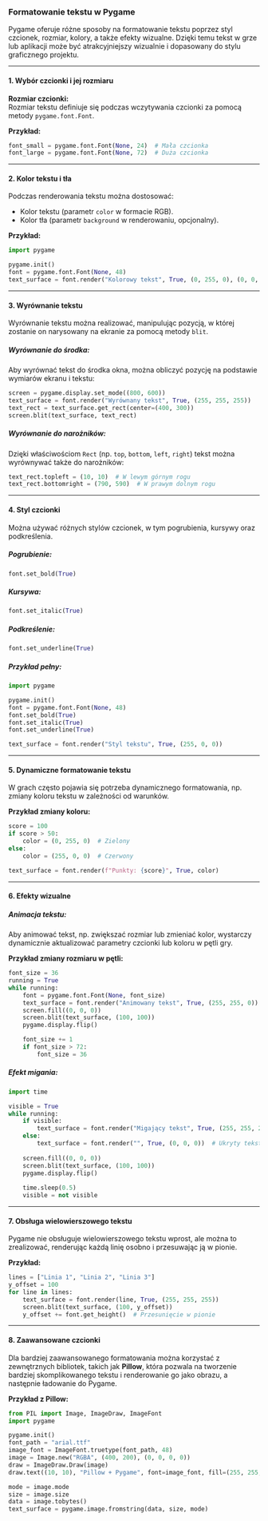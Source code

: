 ### Formatowanie tekstu w Pygame

Pygame oferuje różne sposoby na formatowanie tekstu poprzez styl czcionek, rozmiar, kolory, a także efekty wizualne. Dzięki temu tekst w grze lub aplikacji może być atrakcyjniejszy wizualnie i dopasowany do stylu graficznego projektu.

---

#### **1. Wybór czcionki i jej rozmiaru**

**Rozmiar czcionki:**  
Rozmiar tekstu definiuje się podczas wczytywania czcionki za pomocą metody `pygame.font.Font`.

**Przykład:**
```python
font_small = pygame.font.Font(None, 24)  # Mała czcionka
font_large = pygame.font.Font(None, 72)  # Duża czcionka
```

---

#### **2. Kolor tekstu i tła**

Podczas renderowania tekstu można dostosować:
- Kolor tekstu (parametr `color` w formacie RGB).
- Kolor tła (parametr `background` w renderowaniu, opcjonalny).

**Przykład:**
```python
import pygame

pygame.init()
font = pygame.font.Font(None, 48)
text_surface = font.render("Kolorowy tekst", True, (0, 255, 0), (0, 0, 0))  # Zielony tekst na czarnym tle
```

---

#### **3. Wyrównanie tekstu**

Wyrównanie tekstu można realizować, manipulując pozycją, w której zostanie on narysowany na ekranie za pomocą metody `blit`.

##### **Wyrównanie do środka:**
Aby wyrównać tekst do środka okna, można obliczyć pozycję na podstawie wymiarów ekranu i tekstu:
```python
screen = pygame.display.set_mode((800, 600))
text_surface = font.render("Wyrównany tekst", True, (255, 255, 255))
text_rect = text_surface.get_rect(center=(400, 300))
screen.blit(text_surface, text_rect)
```

##### **Wyrównanie do narożników:**
Dzięki właściwościom `Rect` (np. `top`, `bottom`, `left`, `right`) tekst można wyrównywać także do narożników:
```python
text_rect.topleft = (10, 10)  # W lewym górnym rogu
text_rect.bottomright = (790, 590)  # W prawym dolnym rogu
```

---

#### **4. Styl czcionki**

Można używać różnych stylów czcionek, w tym pogrubienia, kursywy oraz podkreślenia.

##### **Pogrubienie:**
```python
font.set_bold(True)
```

##### **Kursywa:**
```python
font.set_italic(True)
```

##### **Podkreślenie:**
```python
font.set_underline(True)
```

##### **Przykład pełny:**
```python
import pygame

pygame.init()
font = pygame.font.Font(None, 48)
font.set_bold(True)
font.set_italic(True)
font.set_underline(True)

text_surface = font.render("Styl tekstu", True, (255, 0, 0))
```

---

#### **5. Dynamiczne formatowanie tekstu**

W grach często pojawia się potrzeba dynamicznego formatowania, np. zmiany koloru tekstu w zależności od warunków.

**Przykład zmiany koloru:**
```python
score = 100
if score > 50:
    color = (0, 255, 0)  # Zielony
else:
    color = (255, 0, 0)  # Czerwony

text_surface = font.render(f"Punkty: {score}", True, color)
```

---

#### **6. Efekty wizualne**

##### **Animacja tekstu:**
Aby animować tekst, np. zwiększać rozmiar lub zmieniać kolor, wystarczy dynamicznie aktualizować parametry czcionki lub koloru w pętli gry.

**Przykład zmiany rozmiaru w pętli:**
```python
font_size = 36
running = True
while running:
    font = pygame.font.Font(None, font_size)
    text_surface = font.render("Animowany tekst", True, (255, 255, 0))
    screen.fill((0, 0, 0))
    screen.blit(text_surface, (100, 100))
    pygame.display.flip()

    font_size += 1
    if font_size > 72:
        font_size = 36
```

##### **Efekt migania:**
```python
import time

visible = True
while running:
    if visible:
        text_surface = font.render("Migający tekst", True, (255, 255, 255))
    else:
        text_surface = font.render("", True, (0, 0, 0))  # Ukryty tekst
    
    screen.fill((0, 0, 0))
    screen.blit(text_surface, (100, 100))
    pygame.display.flip()
    
    time.sleep(0.5)
    visible = not visible
```

---

#### **7. Obsługa wielowierszowego tekstu**

Pygame nie obsługuje wielowierszowego tekstu wprost, ale można to zrealizować, renderując każdą linię osobno i przesuwając ją w pionie.

**Przykład:**
```python
lines = ["Linia 1", "Linia 2", "Linia 3"]
y_offset = 100
for line in lines:
    text_surface = font.render(line, True, (255, 255, 255))
    screen.blit(text_surface, (100, y_offset))
    y_offset += font.get_height()  # Przesunięcie w pionie
```

---

#### **8. Zaawansowane czcionki**

Dla bardziej zaawansowanego formatowania można korzystać z zewnętrznych bibliotek, takich jak **Pillow**, która pozwala na tworzenie bardziej skomplikowanego tekstu i renderowanie go jako obrazu, a następnie ładowanie do Pygame.

**Przykład z Pillow:**
```python
from PIL import Image, ImageDraw, ImageFont
import pygame

pygame.init()
font_path = "arial.ttf"
image_font = ImageFont.truetype(font_path, 48)
image = Image.new("RGBA", (400, 200), (0, 0, 0, 0))
draw = ImageDraw.Draw(image)
draw.text((10, 10), "Pillow + Pygame", font=image_font, fill=(255, 255, 255))

mode = image.mode
size = image.size
data = image.tobytes()
text_surface = pygame.image.fromstring(data, size, mode)
```
